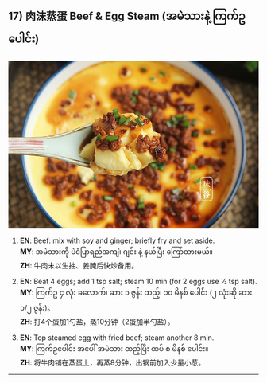 ## 17) 肉沫蒸蛋 Beef & Egg Steam (အမဲသားနဲ့ ကြက်ဥပေါင်း)
![肉沫蒸蛋 Beef & Egg Steam (အမဲသားနဲ့ ကြက်ဥပေါင်း)](image/17.jpg)

1. **EN**: Beef: mix with soy and ginger; briefly fry and set aside.  
   **MY**: အမဲသားကို ပဲငံပြာရည်အကျဲ၊ ဂျင်း နဲ့ နယ်ပြီး ကြော်ထားမယ်။  
   **ZH**: 牛肉末以生抽、姜腌后快炒备用。

2. **EN**: Beat 4 eggs; add 1 tsp salt; steam 10 min (for 2 eggs use ½ tsp salt).  
   **MY**: ကြက်ဥ ၄ လုံး ခလောက်၊ ဆား ၁ ဇွန်း ထည့်၊ ၁၀ မိနစ် ပေါင်း (၂ လုံးဆို ဆား ၁/၂ ဇွန်း)。  
   **ZH**: 打4个蛋加1勺盐，蒸10分钟（2蛋加半勺盐）。

3. **EN**: Top steamed egg with fried beef; steam another 8 min.  
   **MY**: ကြက်ဥပေါင်း အပေါ် အမဲသား ထည့်ပြီး ထပ် ၈ မိနစ် ပေါင်း။  
   **ZH**: 将牛肉铺在蒸蛋上，再蒸8分钟，出锅前加入少量小葱。

---
